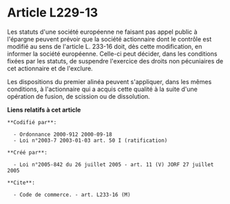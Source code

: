 # Article L229-13

Les statuts d'une société européenne ne faisant pas appel public à l'épargne peuvent prévoir que la société actionnaire dont
le contrôle est modifié au sens de l'article L. 233-16 doit, dès cette modification, en informer la société européenne.
Celle-ci peut décider, dans les conditions fixées par les statuts, de suspendre l'exercice des droits non pécuniaires de cet
actionnaire et de l'exclure.

Les dispositions du premier alinéa peuvent s'appliquer, dans les mêmes conditions, à l'actionnaire qui a acquis cette qualité
à la suite d'une opération de fusion, de scission ou de dissolution.

**Liens relatifs à cet article**

	**Codifié par**:

	  - Ordonnance 2000-912 2000-09-18
	  - Loi n°2003-7 2003-01-03 art. 50 I (ratification)

	**Créé par**:

	  - Loi n°2005-842 du 26 juillet 2005 - art. 11 (V) JORF 27 juillet 2005

	**Cite**:

	  - Code de commerce. - art. L233-16 (M)
